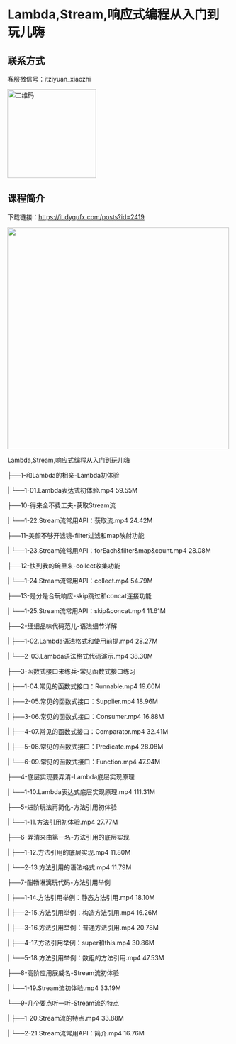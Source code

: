 # Lambda,Stream,响应式编程从入门到玩儿嗨

## 联系方式

客服微信号：itziyuan_xiaozhi

<img src="https://ziyuanyun.oss-cn-guangzhou.aliyuncs.com/common/20240614073449/666b82192834a.jpg" width="200" height="200" alt="二维码">

## 课程简介

下载链接：https://it.dyqufx.com/posts?id=2419

<img src="https://ziyuanyun.oss-cn-guangzhou.aliyuncs.com/yun/20240515183946/664490f26906b.jpg" width="500" alt="">

  Lambda,Stream,响应式编程从入门到玩儿嗨



 ├──1-和Lambda的相亲-Lambda初体验

 | └──1-01.Lambda表达式初体验.mp4 59.55M

 ├──10-得来全不费工夫-获取Stream流

 | └──1-22.Stream流常用API：获取流.mp4 24.42M

 ├──11-美颜不够开滤镜-filter过滤和map映射功能

 | └──1-23.Stream流常用API：forEach&amp;filter&amp;map&amp;count.mp4 28.08M

 ├──12-快到我的碗里来-collect收集功能

 | └──1-24.Stream流常用API：collect.mp4 54.79M

 ├──13-是分是合玩响应-skip跳过和concat连接功能

 | └──1-25.Stream流常用API：skip&amp;concat.mp4 11.61M

 ├──2-细细品味代码范儿-语法细节详解

 | ├──1-02.Lambda语法格式和使用前提.mp4 28.27M

 | └──2-03.Lambda语法格式代码演示.mp4 38.30M

 ├──3-函数式接口来练兵-常见函数式接口练习

 | ├──1-04.常见的函数式接口：Runnable.mp4 19.60M

 | ├──2-05.常见的函数式接口：Supplier.mp4 18.96M

 | ├──3-06.常见的函数式接口：Consumer.mp4 16.88M

 | ├──4-07.常见的函数式接口：Comparator.mp4 32.41M

 | ├──5-08.常见的函数式接口：Predicate.mp4 28.08M

 | └──6-09.常见的函数式接口：Function.mp4 47.94M

 ├──4-底层实现要弄清-Lambda底层实现原理

 | └──1-10.Lambda表达式底层实现原理.mp4 111.31M

 ├──5-进阶玩法再简化-方法引用初体验

 | └──1-11.方法引用初体验.mp4 27.77M

 ├──6-弄清来由第一名-方法引用的底层实现

 | ├──1-12.方法引用的底层实现.mp4 11.80M

 | └──2-13.方法引用的语法格式.mp4 11.79M

 ├──7-酣畅淋漓玩代码-方法引用举例

 | ├──1-14.方法引用举例：静态方法引用.mp4 18.10M

 | ├──2-15.方法引用举例：构造方法引用.mp4 16.26M

 | ├──3-16.方法引用举例：普通方法引用.mp4 20.78M

 | ├──4-17.方法引用举例：super和this.mp4 30.86M

 | └──5-18.方法引用举例：数组的方法引用.mp4 47.53M

 ├──8-高阶应用展威名-Stream流初体验

 | └──1-19.Stream流初体验.mp4 33.19M

 └──9-几个要点听一听-Stream流的特点

 | ├──1-20.Stream流的特点.mp4 33.88M

 | └──2-21.Stream流常用API：简介.mp4 16.76M

  